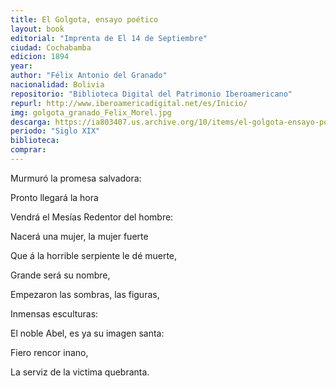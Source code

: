 ```yaml
---
title: El Golgota, ensayo poético
layout: book
editorial: "Imprenta de El 14 de Septiembre"
ciudad: Cochabamba
edicion: 1894
year: 
author: "Félix Antonio del Granado"
nacionalidad: Bolivia
repositorio: "Biblioteca Digital del Patrimonio Iberoamericano"
repurl: http://www.iberoamericadigital.net/es/Inicio/
img: golgota_granado_Felix_Morel.jpg
descarga: https://ia803407.us.archive.org/10/items/el-golgota-ensayo-poetico/El%20Golgota%2C%20ensayo%20po%C3%A9tico.pdf
periodo: "Siglo XIX"
biblioteca: 
comprar: 
---
```

 
 
Murmuró la promesa salvadora:
 
Pronto llegará la hora
 
Vendrá el Mesías Redentor del hombre:
 
Nacerá una mujer, la mujer fuerte
 
Que á la horrible serpiente le dé muerte,
 
Grande será su nombre,
 

Empezaron las sombras, las figuras,
 
Inmensas esculturas:
 
El noble Abel, es ya su imagen santa:
 
Fiero rencor inano,
 
La serviz de la victima quebranta.
